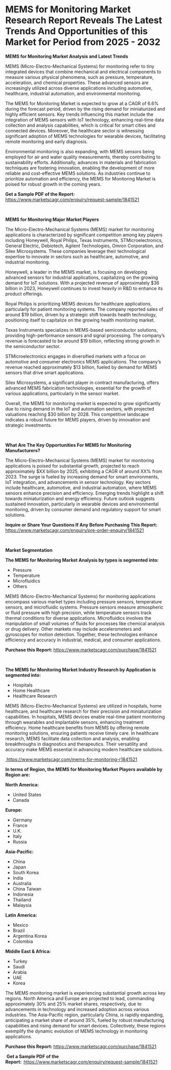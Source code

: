 <p><h1>MEMS for Monitoring Market Research Report Reveals The Latest Trends And Opportunities of this Market for Period from 2025 - 2032</h1></p><p><strong>MEMS for Monitoring Market Analysis and Latest Trends</strong></p>
<p><p>MEMS (Micro-Electro-Mechanical Systems) for monitoring refer to tiny integrated devices that combine mechanical and electrical components to measure various physical phenomena, such as pressure, temperature, acceleration, and chemical properties. These advanced sensors are increasingly utilized across diverse applications including automotive, healthcare, industrial automation, and environmental monitoring.</p><p>The MEMS for Monitoring Market is expected to grow at a CAGR of 6.6% during the forecast period, driven by the rising demand for miniaturized and highly efficient sensors. Key trends influencing this market include the integration of MEMS sensors with IoT technology, enhancing real-time data collection and analysis capabilities, which is critical for smart cities and connected devices. Moreover, the healthcare sector is witnessing significant adoption of MEMS technologies for wearable devices, facilitating remote monitoring and early diagnosis.</p><p>Environmental monitoring is also expanding, with MEMS sensors being employed for air and water quality measurements, thereby contributing to sustainability efforts. Additionally, advances in materials and fabrication techniques are fostering innovation, enabling the development of more reliable and cost-effective MEMS solutions. As industries continue to prioritize automation and efficiency, the MEMS for Monitoring Market is poised for robust growth in the coming years.</p></p>
<p><strong>Get a Sample PDF of the Report:&nbsp;</strong> <a href="https://www.marketscagr.com/enquiry/request-sample/1841521?utm_campaign=2465&utm_medium=2&utm_source=Github&utm_content=ia&utm_term=14042025&utm_id=mems-for-monitoring">https://www.marketscagr.com/enquiry/request-sample/1841521</a></p>
<p>&nbsp;</p>
<p><strong>MEMS for Monitoring Major Market Players</strong></p>
<p><p>The Micro-Electro-Mechanical Systems (MEMS) market for monitoring applications is characterized by significant competition among key players including Honeywell, Royal Philips, Texas Instruments, STMicroelectronics, General Electric, Debiotech, Agilent Technologies, Omron Corporation, and Silex Microsystems. These companies leverage their technological expertise to innovate in sectors such as healthcare, automotive, and industrial monitoring.</p><p>Honeywell, a leader in the MEMS market, is focusing on developing advanced sensors for industrial applications, capitalizing on the growing demand for IoT solutions. With a projected revenue of approximately $36 billion in 2023, Honeywell continues to invest heavily in R&D to enhance its product offerings.</p><p>Royal Philips is prioritizing MEMS devices for healthcare applications, particularly for patient monitoring systems. The company reported sales of around $19 billion, driven by a strategic shift towards health technology, positioning itself to capitalize on the growing health monitoring market.</p><p>Texas Instruments specializes in MEMS-based semiconductor solutions, providing high-performance sensors and signal processing. The company’s revenue is forecasted to be around $19 billion, reflecting strong growth in the semiconductor sector.</p><p>STMicroelectronics engages in diversified markets with a focus on automotive and consumer electronics MEMS applications. The company’s revenue reached approximately $13 billion, fueled by demand for MEMS sensors that drive smart applications.</p><p>Silex Microsystems, a significant player in contract manufacturing, offers advanced MEMS fabrication technologies, essential for the growth of various applications, particularly in the sensor market.</p><p>Overall, the MEMS for monitoring market is expected to grow significantly due to rising demand in the IoT and automation sectors, with projected valuations reaching $30 billion by 2028. This competitive landscape indicates a robust future for MEMS players, driven by innovation and strategic investments.</p></p>
<p>&nbsp;</p>
<p><strong>What Are The Key Opportunities For MEMS for Monitoring Manufacturers?</strong></p>
<p><p>The Micro-Electro-Mechanical Systems (MEMS) market for monitoring applications is poised for substantial growth, projected to reach approximately $XX billion by 2025, exhibiting a CAGR of around XX% from 2023. The surge is fueled by increasing demand for smart environments, IoT integration, and advancements in sensor technology. Key sectors include healthcare, automotive, and industrial automation, where MEMS sensors enhance precision and efficiency. Emerging trends highlight a shift towards miniaturization and energy efficiency. Future outlook suggests sustained innovation, particularly in wearable devices and environmental monitoring, driven by consumer demand and regulatory support for smart solutions.</p></p>
<p><strong>Inquire or Share Your Questions If Any Before Purchasing This Report:</strong> <a href="https://www.marketscagr.com/enquiry/pre-order-enquiry/1841521?utm_campaign=2465&utm_medium=2&utm_source=Github&utm_content=ia&utm_term=14042025&utm_id=mems-for-monitoring">https://www.marketscagr.com/enquiry/pre-order-enquiry/1841521</a></p>
<p>&nbsp;</p>
<p><strong>Market Segmentation</strong></p>
<p><strong>The MEMS for Monitoring Market Analysis by types is segmented into:</strong></p>
<p><ul><li>Pressure</li><li>Temperature</li><li>Microfluidics</li><li>Others</li></ul></p>
<p><p>MEMS (Micro-Electro-Mechanical Systems) for monitoring applications encompass various market types including pressure sensors, temperature sensors, and microfluidic systems. Pressure sensors measure atmospheric or fluid pressure with high precision, while temperature sensors track thermal conditions for diverse applications. Microfluidics involves the manipulation of small volumes of fluids for processes like chemical analysis or drug delivery. Other markets may include accelerometers and gyroscopes for motion detection. Together, these technologies enhance efficiency and accuracy in industrial, medical, and consumer applications.</p></p>
<p><strong>Purchase this Report:&nbsp;</strong><a href="https://www.marketscagr.com/purchase/1841521?utm_campaign=2465&utm_medium=2&utm_source=Github&utm_content=ia&utm_term=14042025&utm_id=mems-for-monitoring">https://www.marketscagr.com/purchase/1841521</a></p>
<p>&nbsp;</p>
<p><strong>The MEMS for Monitoring Market Industry Research by Application is segmented into:</strong></p>
<p><ul><li>Hospitals</li><li>Home Healthcare</li><li>Healthcare Research</li></ul></p>
<p><p>MEMS (Micro-Electro-Mechanical Systems) are utilized in hospitals, home healthcare, and healthcare research for their precision and miniaturization capabilities. In hospitals, MEMS devices enable real-time patient monitoring through wearables and implantable sensors, enhancing treatment efficiency. Home healthcare benefits from MEMS by offering remote monitoring solutions, ensuring patients receive timely care. In healthcare research, MEMS facilitate data collection and analysis, enabling breakthroughs in diagnostics and therapeutics. Their versatility and accuracy make MEMS essential in advancing modern healthcare solutions.</p></p>
<p><a href="https://www.marketscagr.com/mems-for-monitoring-r1841521?utm_campaign=2465&utm_medium=2&utm_source=Github&utm_content=ia&utm_term=14042025&utm_id=mems-for-monitoring">&nbsp;https://www.marketscagr.com/mems-for-monitoring-r1841521</a></p>
<p><strong>In terms of Region, the MEMS for Monitoring Market Players available by Region are:</strong></p>
<p>
    <p> <strong> North America: </strong>
        <ul>
            <li>United States</li>
            <li>Canada</li>
        </ul>
        </p> 
    <p> <strong> Europe: </strong>
        <ul>
            <li>Germany</li>
            <li>France</li>
            <li>U.K.</li>
            <li>Italy</li>
            <li>Russia</li>
        </ul>
        </p> 
    <p> <strong> Asia-Pacific: </strong>
        <ul>
            <li>China</li>
            <li>Japan</li>
            <li>South Korea</li>
            <li>India</li>
            <li>Australia</li>
            <li>China Taiwan</li>
            <li>Indonesia</li>
            <li>Thailand</li>
            <li>Malaysia</li>
        </ul>
        </p> 
    <p> <strong> Latin America: </strong>
        <ul>
            <li>Mexico</li>
            <li>Brazil</li>
            <li>Argentina Korea</li>
            <li>Colombia</li>
        </ul>
        </p> 
    <p> <strong> Middle East & Africa: </strong>
        <ul>
            <li>Turkey</li>
            <li>Saudi</li>
            <li>Arabia</li>
            <li>UAE</li>
            <li>Korea</li>
        </ul>
    </p>
    </p>
<p><p>The MEMS monitoring market is experiencing substantial growth across key regions. North America and Europe are projected to lead, commanding approximately 30% and 25% market shares, respectively, due to advancements in technology and increased adoption across various industries. The Asia-Pacific region, particularly China, is rapidly expanding, anticipating a market share of around 35%, fueled by robust manufacturing capabilities and rising demand for smart devices. Collectively, these regions exemplify the dynamic evolution of MEMS technology in monitoring applications.</p></p>
<p><strong>Purchase this Report: </strong><a href="https://www.marketscagr.com/purchase/1841521?utm_campaign=2465&utm_medium=2&utm_source=Github&utm_content=ia&utm_term=14042025&utm_id=mems-for-monitoring">https://www.marketscagr.com/purchase/1841521</a></p>
<p>&nbsp;<strong>Get a Sample PDF of the Report:&nbsp;&nbsp;</strong><a href="https://www.marketscagr.com/enquiry/request-sample/1841521?utm_campaign=2465&utm_medium=2&utm_source=Github&utm_content=ia&utm_term=14042025&utm_id=mems-for-monitoring">https://www.marketscagr.com/enquiry/request-sample/1841521</a></p>
<p><strong></strong></p>
<p><p></p><p></p><p></p></p>